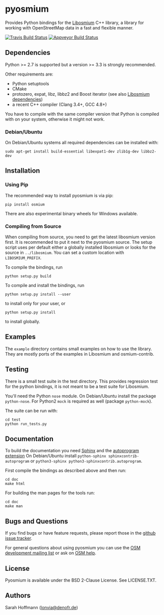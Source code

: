 # pyosmium

Provides Python bindings for the [Libosmium](https://github.com/osmcode/libosmium) C++
library, a library for working with OpenStreetMap data in a fast and flexible
manner.

[![Travis Build Status](https://api.travis-ci.org/osmcode/pyosmium.svg)](http://travis-ci.org/osmcode/pyosmium)
[![Appveyor Build Status](https://ci.appveyor.com/api/projects/status/github/osmcode/pyosmium?svg=true)](https://ci.appveyor.com/project/Mapbox/pyosmium)

## Dependencies

Python >= 2.7 is supported but a version >= 3.3 is strongly recommended.

Other requirements are:

 * Python setuptools
 * CMake
 * protozero, expat, libz, libbz2 and Boost iterator
   (see also [Libosmium dependencies](http://osmcode.org/libosmium/manual.html#dependencies))
 * a recent C++ compiler (Clang 3.4+, GCC 4.8+)

You have to compile with the same compiler version that Python is compiled with on
your system, otherwise it might not work.

### Debian/Ubuntu

On Debian/Ubuntu systems all required dependencies can be installed with:

    sudo apt-get install build-essential libexpat1-dev zlib1g-dev libbz2-dev

## Installation

### Using Pip

The recommended way to install pyosmium is via pip:

    pip install osmium

There are also experimental binary wheels for Windows available.

### Compiling from Source

When compiling from source, you need to get the latest libosmium version
first. It is recommended to put it next to the pyosmium source. The setup
script uses per default either a globally installed libosmium or
looks for the source in `../libosmium`. You can set a custom location with
`LIBOSMIUM_PREFIX`.

To compile the bindings, run

    python setup.py build

To compile and install the bindings, run

    python setup.py install --user

to install only for your user, or

    python setup.py install

to install globally.


## Examples

The `example` directory contains small examples on how to use the library.
They are mostly ports of the examples in Libosmium and osmium-contrib.


## Testing

There is a small test suite in the test directory. This provides regression
test for the python bindings, it is not meant to be a test suite for Libosmium.

You'll need the Python `nose` module. On Debian/Ubuntu install the package
`python-nose`. For Python2 `mock` is required as well (package `python-mock`).

The suite can be run with:

    cd test
    python run_tests.py


## Documentation

To build the documentation you need [Sphinx](http://sphinx-doc.org/)
and the [autoprogram extension](https://pythonhosted.org/sphinxcontrib-autoprogram/)
On Debian/Ubuntu install `python-sphinx sphinxcontrib-autoprogram`
or `python3-sphinx python3-sphinxcontrib.autoprogram`.

First compile the bindings as described above and then run:

    cd doc
    make html

For building the man pages for the tools run:

    cd doc
    make man

## Bugs and Questions

If you find bugs or have feature requests, please report those in the
[github issue tracker](https://github.com/osmcode/pyosmium/issues/).

For general questions about using pyosmium you can use the
[OSM development mailing list](https://lists.openstreetmap.org/listinfo/dev)
or ask on [OSM help](https://help.openstreetmap.org/).

## License

Pyosmium is available under the BSD 2-Clause License. See LICENSE.TXT.

## Authors

Sarah Hoffmann (lonvia@denofr.de)

